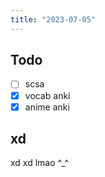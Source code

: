 ```yaml
---
title: "2023-07-05"
---
```


## Todo
- [ ] scsa
- [x] vocab anki
- [x] anime anki

## xd
xd
xd
lmao
^_^
